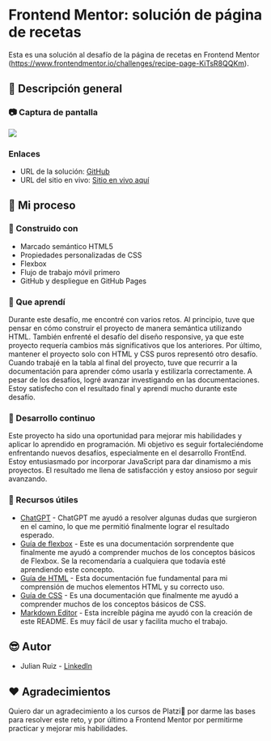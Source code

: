 # Frontend Mentor: solución de página de recetas

Esta es una solución al desafío de la página de recetas en Frontend Mentor (https://www.frontendmentor.io/challenges/recipe-page-KiTsR8QQKm).

## 📖​ Descripción general

### 📷 Captura de pantalla

![](https://res.cloudinary.com/dghxyobwk/image/upload/v1713301026/FM-recipe-page.png)

### Enlaces

- URL de la solución: [GitHub](https://github.com/Rully74/FM-recipe-page)
- URL del sitio en vivo: [Sitio en vivo aquí](https://rully74.github.io/FM-recipe-page/)

## 🔮 Mi proceso

### 🔧 Construido con

- Marcado semántico HTML5
- Propiedades personalizadas de CSS
- Flexbox
- Flujo de trabajo móvil primero
- GitHub y despliegue en GitHub Pages

### 🚀 Que aprendí

Durante este desafío, me encontré con varios retos. Al principio, tuve que pensar en cómo construir el proyecto de manera semántica utilizando HTML. También enfrenté el desafío del diseño responsive, ya que este proyecto requería cambios más significativos que los anteriores. Por último, mantener el proyecto solo con HTML y CSS puros representó otro desafío. Cuando trabajé en la tabla al final del proyecto, tuve que recurrir a la documentación para aprender cómo usarla y estilizarla correctamente. A pesar de los desafíos, logré avanzar investigando en las documentaciones. Estoy satisfecho con el resultado final y aprendí mucho durante este desafío.

### 🎯 Desarrollo continuo

Este proyecto ha sido una oportunidad para mejorar mis habilidades y aplicar lo aprendido en programación. Mi objetivo es seguir fortaleciéndome enfrentando nuevos desafíos, especialmente en el desarrollo FrontEnd. Estoy entusiasmado por incorporar JavaScript para dar dinamismo a mis proyectos. El resultado me llena de satisfacción y estoy ansioso por seguir avanzando.

### 👀 Recursos útiles 

- [ChatGPT](https://chat.openai.com/) - ChatGPT me ayudó a resolver algunas dudas que surgieron en el camino, lo que me permitió finalmente lograr el resultado esperado.
- [Guía de flexbox](https://css-tricks.com/snippets/css/a-guide-to-flexbox/) - Este es una documentación sorprendente que finalmente me ayudó a comprender muchos de los conceptos básicos de Flexbox. Se la recomendaría a cualquiera que todavía esté aprendiendo este concepto.
- [Guía de HTML](https://htmlreference.io/) - Esta documentación fue fundamental para mi comprensión de muchos elementos HTML y su correcto uso.
- [Guía de CSS](https://cssreference.io/) - Es una documentación que finalmente me ayudó a comprender muchos de los conceptos básicos de CSS.
- [Markdown Editor](https://pandao.github.io/editor.md/en.html) - Esta increíble página me ayudó con la creación de este README. Es muy fácil de usar y facilita mucho el trabajo.

## 😎 Autor

- Julian Ruiz - [LinkedIn](https://www.linkedin.com/in/julianruizo/)

## ❤️ Agradecimientos 

Quiero dar un agradecimiento a los cursos de Platzi💚 por darme las bases para resolver este reto, y por último a Frontend Mentor por permitirme practicar y mejorar mis habilidades.
